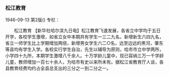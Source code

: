 ### 松江教育

1946-09-13
第2版()
专栏：

　　松江教育
    【新华社哈尔滨九日电】松江教育飞速发展，各省立中学均于五日开学，各校学生激增，如省立女中本期共有学生一三二九名，新增新生六四九名，省立一师学生比上学期增加两倍，新增男女学生六二○名，远至边远的黑河，肇东等县均有学生入学。各校实行学生自治，先生以辅导为原则，哈市市立中学两所，小学四十九所，本期学生激增八千余人。十万学龄儿童中，现已容纳三万一千学龄儿童，教师增加一百七十余人，为哈市有史以来所未有。据松江省教育厅人谈，各县教育经费均约占全县总支出的三分之一到二分之一。
